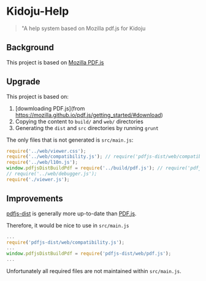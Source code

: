 # Kidoju-Help

> "A help system based on Mozilla pdf.js for Kidoju

## Background

This project is based on [Mozilla PDF.js](https://mozilla.github.io/pdf.js/)

## Upgrade

This project is based on:

1. [dowmloading PDF.js](from https://mozilla.github.io/pdf.js/getting_started/#download)
2. Copying the content to ```build/``` and ```web/``` directories
3. Generating the ```dist``` and ```src``` directories by running ```grunt``` 

The only files that is not generated is ```src/main.js```:

```js
require('../web/viewer.css');
require('../web/compatibility.js'); // require('pdfjs-dist/web/compatibility.js');
require('../web/l10n.js');
window.pdfjsDistBuildPdf = require('../build/pdf.js'); // require('pdfjs-dist/web/pdf.js');
// require('../web/debugger.js');
require('./viewer.js');
```

## Improvements

[pdfjs-dist](https://github.com/mozilla/pdfjs-dist) is generally more up-to-date than [PDF.js](https://github.com/mozilla/pdf.js).

Therefore, it would be nice to use in ```src/main.js```

```js
...
require('pdfjs-dist/web/compatibility.js');
...
window.pdfjsDistBuildPdf = require('pdfjs-dist/web/pdf.js');
...
```

Unfortunately all required files are not maintained within ```src/main.js```.

